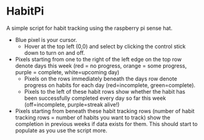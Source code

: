 # HabitPi

A simple script for habit tracking using the raspberry pi sense hat.
- Blue pixel is your cursor.
	- Hover at the top left (0,0) and select by clicking the control stick down to turn on and off.
- Pixels starting from one to the right of the left edge on the top row denote days this week (red = no progress, orange = some progress, purple = complete, white=upcoming day)
	- Pixels on the rows immediately beneath the days row denote progress on habits for each day (red=incomplete, green=complete).
	- Pixels to the left of these habit rows show whether the habit has been successfully completed every day so far this week (off=incomplete, purple=streak alive!)
- Pixels starting from beneath these habit tracking rows (number of habit tracking rows = number of habits you want to track) show the completion in previous weeks if data exists for them. This should start to populate as you use the script more.
